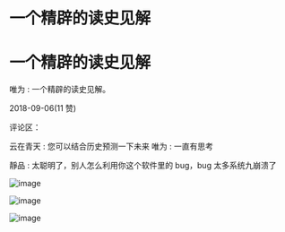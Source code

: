 # 一个精辟的读史见解

# 一个精辟的读史见解

唯为 : 一个精辟的读史见解。

2018-09-06(11 赞)

评论区：

云在青天 : 您可以结合历史预测一下未来 唯为 : 一直有思考

靜品 : 太聪明了，别人怎么利用你这个软件里的 bug，bug 太多系统九崩溃了

![image](img/Image_326.png)

![image](img/Image_327.png)

![image](img/Image_328.png)
